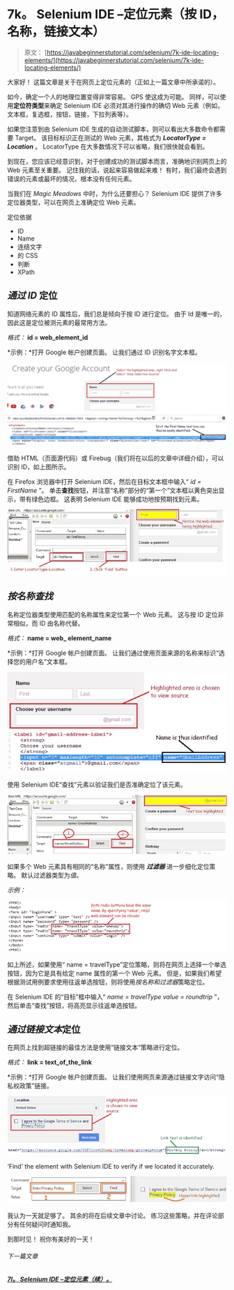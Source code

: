 # 7k。 Selenium IDE –定位元素（按 ID，名称，链接文本）

> 原文： [https://javabeginnerstutorial.com/selenium/7k-ide-locating-elements/](https://javabeginnerstutorial.com/selenium/7k-ide-locating-elements/)

大家好！ 这篇文章是关于在网页上定位元素的（正如上一篇文章中所承诺的）。

如今，确定一个人的地理位置变得非常容易。 GPS 使这成为可能。 同样，可以使用**定位符类型**来确定 Selenium IDE 必须对其进行操作的确切 Web 元素（例如，文本框，复选框，按钮，链接，下拉列表等）。

如果您注意到由 Selenium IDE 生成的自动测试脚本，则可以看出大多数命令都需要 Target。 该目标标识正在测试的 Web 元素，其格式为 ***LocatorType = Location*** 。 LocatorType 在大多数情况下可以省略，我们很快就会看到。

到现在，您应该已经意识到，对于创建成功的测试脚本而言，准确地识别网页上的 Web 元素至关重要。 记住我的话，说起来容易做起来难！ 有时，我们最终会遇到错误的元素或最坏的情况，根本没有任何元素。

当我们在 *Magic Meadows* 中时，为什么还要担心？ Selenium IDE 提供了许多定位器类型，可以在网页上准确定位 Web 元素。

定位依据

*   ID
*   Name
*   连结文字
*   的 CSS
*   判断
*   XPath

## *通过 ID* 定位

知道网络元素的 ID 属性后，我们总是倾向于按 ID 进行定位。 由于 Id 是唯一的，因此这是定位被测元素的最常用方法。

*格式：* **id = web_element_id**

*示例：*打开 Goog​​le 帐户创建页面。 让我们通过 ID 识别名字文本框。

![Locating by ID](img/6d549e97d582e483f16b1e097f68564d.png)    

借助 HTML（页面源代码）或 Firebug（我们将在以后的文章中详细介绍），可以识别 ID，如上图所示。

在 Firefox 浏览器中打开 Selenium IDE，然后在目标文本框中输入“ *id = FirstName* ”。 单击**查找**按钮，并注意“名称”部分的“第一个”文本框以黄色突出显示，带有绿色边框。 这表明 Selenium IDE 能够成功地按预期找到元素。

![By ID highlighting](img/a5ed0a0fb9fecd423bc9ace339ce86b4.png)

## *按名称查找*

名称定位器类型使用匹配的名称属性来定位第一个 Web 元素。 这与按 ID 定位非常相似，而 ID 由名称代替。

*格式：* **name = web_ element_name**

*示例：*打开 Goog​​le 帐户创建页面。 让我们通过使用页面来源的名称来标识“选择您的用户名”文本框。

![Locating by name](img/86f29ac38b085a6faf96db00de31ad25.png)

使用 Selenium IDE“查找”元素以验证我们是否准确定位了该元素。

![By Name highlighted](img/e709c975c172a033f00b1dba9bf6bb14.png)

如果多个 Web 元素具有相同的“名称”属性，则使用 ***过滤器*** 进一步细化定位策略。 默认过滤器类型为*值。*

*示例：*

![Name filters](img/a0b8bace7eed76adbcae352c3de98115.png)

如上所述，如果使用“ name = travelType”定位策略，则将在网页上选择一个单选按钮，因为它是具有给定 name 属性的第一个 Web 元素。 但是，如果我们希望根据测试用例要求使用往返单选按钮，则将使用*按名称和过滤器*策略定位。

在 Selenium IDE 的“目标”框中输入“ *name = travelType value = roundtrip* ”，然后单击“查找”按钮，将高亮显示往返单选按钮。

## *通过链接文本*定位

在网页上找到超链接的最佳方法是使用“链接文本”策略进行定位。

*格式：* **link = text_of_the_link**

*示例：*打开 Goog​​le 帐户创建页面。 让我们使用网页来源通过链接文字访问“隐私权政策”链接。

![Locating LinkText](img/e297c5e33c92c96ba0a7a105f54d18e7.png)

‘Find’ the element with Selenium IDE to verify if we located it accurately.

![By LinkText highlighted](img/a122ae1ab9c67bd64c1abb0d5a7fa25c.png)

我认为一天就足够了。 其余的将在后续文章中讨论。 练习这些策略，并在评论部分有任何疑问时通知我。

到那时见！ 祝你有美好的一天！

###### 下一篇文章

##### [7l。 Selenium IDE –定位元素（续）。](https://javabeginnerstutorial.com/selenium/7l-ide-locating-elements-contd/ "7l. Selenium IDE – Locating Elements Contd.")